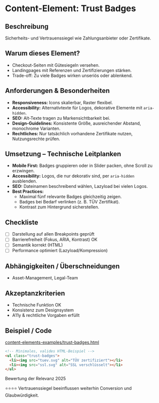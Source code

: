 # Content-Element: Trust Badges

## Beschreibung
Sicherheits- und Vertrauenssiegel wie Zahlungsanbieter oder Zertifikate.

## Warum dieses Element?
- Checkout-Seiten mit Gütesiegeln versehen.
- Landingpages mit Referenzen und Zertifizierungen stärken.
- Trade-off: Zu viele Badges wirken unseriös oder ablenkend.

## Anforderungen & Besonderheiten
- **Responsiveness:** Icons skalierbar, Raster flexibel.
- **Accessibility:** Alternativtexte für Logos, dekorative Elemente mit `aria-hidden`.
- **SEO:** Alt-Texte tragen zu Markensichtbarkeit bei.
- **Design-Guidelines:** Konsistente Größe, ausreichender Abstand, monochrome Varianten.
- **Rechtliches:** Nur tatsächlich vorhandene Zertifikate nutzen, Nutzungsrechte prüfen.

## Umsetzung – Technische Leitplanken
- **Mobile First:** Badges gruppieren oder in Slider packen, ohne Scroll zu erzwingen.
- **Accessibility:** Logos, die nur dekorativ sind, per `aria-hidden` ausblenden.
- **SEO:** Dateinamen beschreibend wählen, Lazyload bei vielen Logos.
- **Best Practices:**
  - Maximal fünf relevante Badges gleichzeitig zeigen.
  - Badges bei Bedarf verlinken (z. B. TÜV Zertifikat).
  - Kontrast zum Hintergrund sicherstellen.

## Checkliste
- [ ] Darstellung auf allen Breakpoints geprüft
- [ ] Barrierefreiheit (Fokus, ARIA, Kontrast) OK
- [ ] Semantik korrekt (HTML)
- [ ] Performance optimiert (Lazyload/Kompression)

## Abhängigkeiten / Überschneidungen
- Asset-Management, Legal-Team

## Akzeptanzkriterien
- Technische Funktion OK
- Konsistenz zum Designsystem
- A11y & rechtliche Vorgaben erfüllt

## Beispiel / Code
[content-elements-examples/trust-badges.html](../content-elements-examples/trust-badges.html)

```html
<!-- Minimales, valides HTML-Beispiel -->
<ul class="trust-badges">
  <li><img src="tuev.svg" alt="TÜV zertifiziert"></li>
  <li><img src="ssl.svg" alt="SSL verschlüsselt"></li>
</ul>
```

Bewertung der Relevanz 2025

⭐⭐⭐⭐ Vertrauenssiegel beeinflussen weiterhin Conversion und Glaubwürdigkeit.
